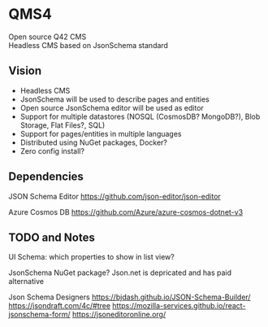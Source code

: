 # QMS4
Open source Q42 CMS   
Headless CMS based on JsonSchema standard

## Vision
- Headless CMS
- JsonSchema will be used to describe pages and entities
- Open source JsonSchema editor will be used as editor
- Support for multiple datastores (NOSQL (CosmosDB? MongoDB?), Blob Storage, Flat Files?, SQL)
- Support for pages/entities in multiple languages
- Distributed using NuGet packages, Docker?
- Zero config install?


## Dependencies
JSON Schema Editor
https://github.com/json-editor/json-editor

Azure Cosmos DB
https://github.com/Azure/azure-cosmos-dotnet-v3

## TODO and Notes
UI Schema: which properties to show in list view?

JsonSchema NuGet package? Json.net is depricated and has paid alternative

Json Schema Designers
https://bjdash.github.io/JSON-Schema-Builder/
https://jsondraft.com/4c/#tree
https://mozilla-services.github.io/react-jsonschema-form/
https://jsoneditoronline.org/

